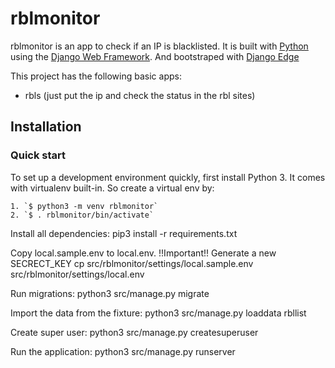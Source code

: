

# rblmonitor

rblmonitor is an app to check if an IP is blacklisted.
It is built with [Python][0] using the [Django Web Framework][1].
And bootstraped with [Django Edge][2]

This project has the following basic apps:

* rbls (just put the ip and check the status in the rbl sites)

## Installation

### Quick start

To set up a development environment quickly, first install Python 3. It
comes with virtualenv built-in. So create a virtual env by:

    1. `$ python3 -m venv rblmonitor`
    2. `$ . rblmonitor/bin/activate`

Install all dependencies:
    pip3 install -r requirements.txt

Copy local.sample.env to local.env.
!!Important!! Generate a new SECRECT_KEY
    cp src/rblmonitor/settings/local.sample.env src/rblmonitor/settings/local.env

Run migrations:
    python3 src/manage.py migrate
    
Import the data from the fixture:
    python3 src/manage.py loaddata rbllist

Create super user:
    python3 src/manage.py createsuperuser

Run the application:
    python3 src/manage.py runserver

[0]: https://www.python.org/
[1]: https://www.djangoproject.com/
[2]: http://django-edge.readthedocs.io/en/latest/
